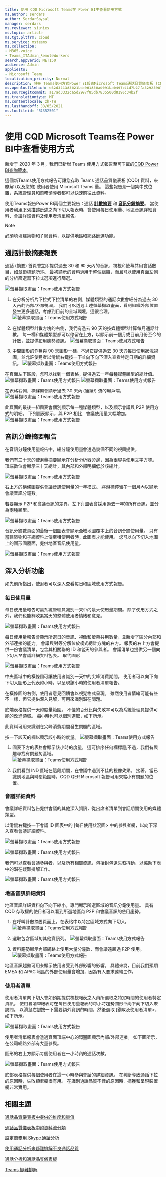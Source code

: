 ```yaml
---
title: 使用 CQD Microsoft Teams在 Power BI中查看使用方式
ms.author: serdars
author: SerdarSoysal
manager: serdars
ms.reviewer: siunies
ms.topic: article
ms.tgt.pltfrm: cloud
ms.service: msteams
ms.collection:
- M365-voice
- Teams_ITAdmin_RemoteWorkers
search.appverid: MET150
audience: Admin
appliesto:
- Microsoft Teams
localization_priority: Normal
description: 使用 Teams使用方式Power BI報表Microsoft Teams通話品質儀表板 (CQD) 資料，以追蹤Microsoft Teams使用方式。
ms.openlocfilehash: e32d321383621b4a961856ad091ba0497e41d7b27fa32925987a8bb093c7fc91
ms.sourcegitcommit: a17ad3332ca5d2997f85db7835500d8190c34b2f
ms.translationtype: MT
ms.contentlocale: zh-TW
ms.lasthandoff: 08/05/2021
ms.locfileid: "54352501"
---
```

# <a name="view-microsoft-teams-utilization-in-power-bi-using-cqd-data"></a>使用 CQD Microsoft Teams在 Power BI中查看使用方式

新增于 2020 年 3 月，我們已新增 Teams 使用方式報告至可下載的[CQD Power BI查詢範本](https://github.com/MicrosoftDocs/OfficeDocs-SkypeForBusiness/blob/live/Teams/downloads/CQD-Power-BI-query-templates.zip?raw=true)。 

這個新Teams使用方式報告可讓您存取 Teams 通話品質儀表板 (CQD) 資料，來瞭解 (以及您的) 使用者使用 Microsoft Teams 量。 這些報告是一個集中式位置，系統管理員和商務領導者都可以快速前往此資料。

使用Teams報告Power BI兩個主要報告：通話 **[計數摘要](#call-count-summary-report)** 和 **[音訊分鐘摘要](#audio-minutes-summary-report)**。 當使用者[利用](#daily-usage)[下列描述所述](#regional-audio-details)之向下切[](#conference-details)入報表時[](#user-list)，會使用每日使用量、地區音訊詳細資料、會議詳細資料及使用者清單報告。

> [!NOTE]
> 必須填填建築物和子網資料，以提供地區和網路篩選功能。

## <a name="call-count-summary-report"></a>通話計數摘要報表

通話 (摘要) 首頁會立即提供過去 30 和 90 天內的音訊、視視和螢幕共用會話數目，如章節標題所述。 最初顯示的資料適用于整個組織，而且可以使用頁面左側的分析篩選器下拉式選項進行篩選。

![螢幕擷取畫面：Teams使用方式報告](media/CQD-teams-utilization-report1.png)

1. 在分析分析片下拉式下拉清單的右側，媒體類型的通話次數會細分為過去 30 天內的內部/外部視圖。 我們可以透過上述螢幕擷取畫面，看到組織外部位置發生更多通話，考慮到目前的全域環境，這很合理。
  ![螢幕擷取畫面：Teams使用方式報告](media/CQD-teams-utilization-report2.png)

1. 在媒體類型計數方塊的右側，我們有過去 90 天的按媒體類型計算每月通話計數。 每一欄和媒體類型都可以停留在上方，以顯示前一個月或目前月份至今的計數，並提供使用趨勢資訊。
  ![螢幕擷取畫面：Teams使用方式報告](media/CQD-teams-utilization-report3.png)
 

1. 中間圖形的作用與 90 天圖形一樣，不過它提供過去 30 天的每日使用狀況視圖，並允許使用者以滑鼠右鍵按一下並向下向下深入查看特定日期的詳細資訊。
  ![螢幕擷取畫面：Teams使用方式報告](media/CQD-teams-utilization-report4.png)

在頁面左下區段，您可以找到一個表格，提供過去一年每種媒體類型的總計值。 
    ![螢幕擷取畫面：Teams使用方式報告 ](media/CQD-teams-utilization-report5.png) ![ 螢幕擷取畫面：Teams使用方式報告](media/CQD-teams-utilization-report6.png)   

在表格右側，橫條圖會顯示過去 30 天內 (通話/) 流的用戶端。
   ![螢幕擷取畫面：Teams使用方式報告](media/CQD-teams-utilization-report7.png)

此頁面的最後一組圖表會個別顯示每一種媒體類型，以及顯示會議與 P2P 使用方式的明細。 下列圖表顯示，與 P2P 相比，會議使用量大幅增加。
  ![螢幕擷取畫面：Teams使用方式報告](media/CQD-teams-utilization-report8.png)

## <a name="audio-minutes-summary-report"></a>音訊分鐘摘要報告

在音訊分鐘使用量報告中，總分鐘使用量會透過幾個不同的視圖提供。 

我們有三十天的使用量摘要顯示在分析分析器旁邊，因為很容易使用文字方塊。 頂端數位會顯示三十天總計，其內部和外部明細低於該總計。

![螢幕擷取畫面：Teams使用方式報告](media/CQD-teams-utilization-report9.png)

右上方的橫條圖提供會議音訊使用量的一年模式。 將游標停留在一個月內以顯示會議音訊分鐘數。

若要顯示 P2P 和會議音訊的差異，左下角圖表會採用過去一年的所有音訊，並分為兩種類型。

![螢幕擷取畫面：Teams使用方式報告](media/CQD-teams-utilization-report10.png)

音訊分鐘數頁面的最後一個圖表會顯示全域地圖覆本上的音訊分鐘使用量。 只有當建築物和子網資料上傳至租使用者時，此圖表才能使用。 您可以向下切入地圖上的圓形圖覆面，提供地區音訊使用量。

![螢幕擷取畫面：Teams使用方式報告](media/CQD-teams-utilization-report11.png)


## <a name="drill-through-capabilities"></a>深入分析功能

如先前所指出，使用者可以深入查看每日和區域使用方式報告。

### <a name="daily-usage"></a>每日使用量

每日使用量報告可讓系統管理員識別一天中的最大使用量期間。 除了使用方式之外，我們也能夠收集當天的整體使用者情緒和意見。

![螢幕擷取畫面：Teams使用方式報告](media/CQD-teams-utilization-report12.png)

每日使用量報告會顯示所選日的音訊、視像和螢幕共用數量，並新增了區分內部和外部連接的能力。 會議與對等分解位於模式總計方塊的右方。 報表的右上方會提供一份會議清單，包含其相關聯的 ID 和當天的參與者。 會議清單也提供另一個向下切入至會議詳細資料包表。 取代圖形

![螢幕擷取畫面：Teams使用方式報告](media/CQD-teams-utilization-report13.png)

中央區域中的橫條圖可讓使用者識別一天中的尖峰消費期間。 使用者可以向下向下切入圖形上代表的小時，以呈現該小時的使用者清單報告。

在橫條圖的右側，使用者意見回饋會以視覺格式呈現。 雖然使用者情緒可能有些不一樣，但它提供深入見解，可用來識別潛在問題。

底端表格提供一天的度量範圍。 不佳的百分比與失敗率可以為系統管理員提供可能的改進領域。 每小時也可以個別選取，如下所示。

此資料可用來識別在尖峰消費期間發生問題的區域。


按一下該天的欄以顯示該小時的度量。
![螢幕擷取畫面：Teams使用方式報告](media/CQD-teams-utilization-report14.png)
  
  1.  圖表下方的表格會顯示該小時的度量。 這可排序任何欄標題;不過，我們有興趣尋找有問題的區域。  
    ![螢幕擷取畫面：Teams使用方式報告](media/CQD-teams-utilization-report15.png)
    
  2.  我們看到 IND 區域在這段期間，在會議中遇到不佳的視像效果。 接著，當已識別地區與時間範圍時，CQD QER Microsoft 報告可用來縮小有問題的位置。

### <a name="conference-details"></a>會議詳細資料

會議詳細資料包告提供會議的其他深入資訊，從出席者清單到會話期間使用的媒體類型。

以滑鼠右鍵按一下會議 ID 圖表中的 [每日使用狀況圖> 中的參與者欄，以向下深入查看會議詳細資料。

![螢幕擷取畫面：Teams使用方式報告](media/CQD-teams-utilization-report24.png)

![螢幕擷取畫面：Teams使用方式報告](media/CQD-teams-utilization-report25.png)
  

我們可以查看會議參與者，以及所有相關資訊，包括封包遺失和抖動，以協助下表中的潛在疑難排解工作。

![螢幕擷取畫面：Teams使用方式報告](media/CQD-teams-utilization-report26.png)


### <a name="regional-audio-details"></a>地區音訊詳細資料

地區音訊詳細資料向下向下縮小，專門顯示所選區域的音訊分鐘使用量。 具有 CQD 存取權的使用者可以看到所選地區內 P2P 和會議音訊的使用趨勢。

1.  在呼叫計數摘要頁面上，在表格中以特定區域方式向下切入。
  ![螢幕擷取畫面：Teams使用方式報告](media/CQD-teams-utilization-report16.png)

2.  選取包含區域的其他資訊列。
  ![螢幕擷取畫面：Teams使用方式報告](media/CQD-teams-utilization-report17.png)

3.  資料趨勢顯示內部網路上使用大量分鐘數，而會議遠超過 P2P 使用。
  ![螢幕擷取畫面：Teams使用方式報告](media/CQD-teams-utilization-report18.png)

地區音訊趨勢可用來顯示使用者受到外部影響的影響。 具體來說，目前我們預期 EMEA 和 APAC 地區的外部使用量會增加，因為有人要求遠端工作。


### <a name="user-list"></a>使用者清單

使用者清單向下切入會如預期提供檢視報表之人員所選取之特定時間的使用者特定資訊。 使用者清單報表可在每日使用量報表的每小時趨勢圖形中向下向下切入來訪問。 以滑鼠右鍵按一下需要額外資訊的時間，然後選取 [鑽取及使用者清單>，如下所示。

![螢幕擷取畫面：Teams使用方式報告](media/CQD-teams-utilization-report19.png)

使用者清單報表會透過頁面頂端中心的環圈圖顯示內部/外部連接。 如下圖所示，在公司網路外部有大量參與。

圖形的右上方顯示每個使用者在一小時內的通話次數。

![螢幕擷取畫面：Teams使用方式報告](media/CQD-teams-utilization-report20.png)

底部表格提供每個使用者在這一小時參與會話的詳細資訊。 在判斷導致通話下拉的原因時，失敗類型欄很有用。 在識別通話品質不佳的原因時，捕獲和呈現裝置欄非常實用。


## <a name="related-topics"></a>相關主題

[通話品質儀表板中提供的維度和量值](dimensions-and-measures-available-in-call-quality-dashboard.md)

[通話品質儀表板中的資料流分類](stream-classification-in-call-quality-dashboard.md)

[設定商務用 Skype 通話分析](set-up-call-analytics.md)

[使用通話分析來疑難排解不良通話品質](use-call-analytics-to-troubleshoot-poor-call-quality.md)

[通話分析和通話品質儀表板](./monitor-call-quality-qos.md)

[Teams 疑難排解](/MicrosoftTeams/troubleshoot/teams)
